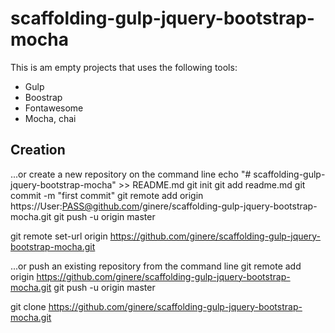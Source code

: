 # scaffolding-gulp-jquery-bootstrap-mocha

This is am empty projects that uses the following tools:
* Gulp
* Boostrap
* Fontawesome
* Mocha, chai



## Creation
    
...or create a new repository on the command line
echo "# scaffolding-gulp-jquery-bootstrap-mocha" >> README.md
git init
git add readme.md
git commit -m "first commit"
git remote add origin https://User:PASS@github.com/ginere/scaffolding-gulp-jquery-bootstrap-mocha.git
git push -u origin master

git remote set-url origin https://github.com/ginere/scaffolding-gulp-jquery-bootstrap-mocha.git


...or push an existing repository from the command line
git remote add origin https://github.com/ginere/scaffolding-gulp-jquery-bootstrap-mocha.git
git push -u origin master


git clone https://github.com/ginere/scaffolding-gulp-jquery-bootstrap-mocha.git